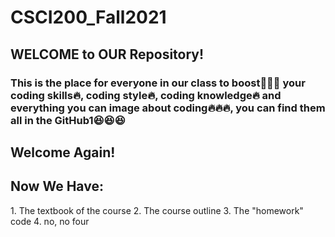 <h1> CSCI200_Fall2021</h1>
<h2> WELCOME to <b>OUR</b> Repository!</h2>
<h3>This is the place for everyone in our class to boost🚀🚀🚀 your coding skills🔥, coding style🔥, coding knowledge🔥 and everything you can image about coding🔥🔥🔥, you can find them all in the GitHub1😆😆😆</h3>

<h2>Welcome Again!</h2>

<h2>Now We Have: </h2>
1. The textbook of the course
2. The course outline 
3. The "homework" code
4. no, no four
